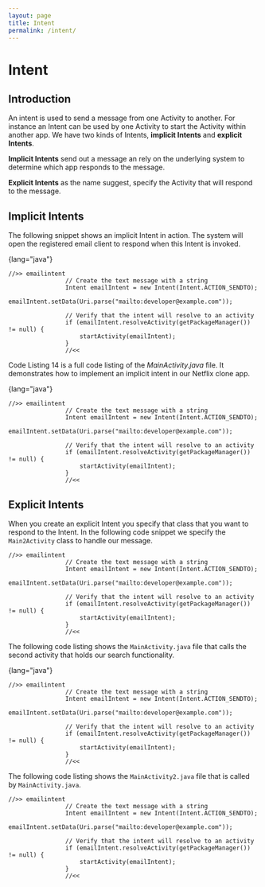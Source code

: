 ```yaml
---
layout: page
title: Intent
permalink: /intent/
---
```


# Intent

## Introduction

An intent is used to send a message from one Activity to another. For instance an Intent can be used by one Activity to start the Activity within another app. We have two kinds of Intents, **implicit Intents** and **explicit Intents**.

**Implicit Intents** send out a message an rely on the underlying system to determine which app responds to the message.

**Explicit Intents** as the name suggest, specify the Activity that will respond to the message.

## Implicit Intents

The following snippet shows an implicit Intent in action. The system will open the registered email client to respond when this Intent is invoked.
 
{lang="java"}

~~~
//>> emailintent
                // Create the text message with a string
                Intent emailIntent = new Intent(Intent.ACTION_SENDTO);
                emailIntent.setData(Uri.parse("mailto:developer@example.com"));

                // Verify that the intent will resolve to an activity
                if (emailIntent.resolveActivity(getPackageManager()) != null) {
                    startActivity(emailIntent);
                }
                //<<
~~~


Code Listing 14 is a full code listing of the _MainActivity.java_ file. It demonstrates how to implement an implicit intent in our Netflix clone app.

{lang="java"}

~~~
//>> emailintent
                // Create the text message with a string
                Intent emailIntent = new Intent(Intent.ACTION_SENDTO);
                emailIntent.setData(Uri.parse("mailto:developer@example.com"));

                // Verify that the intent will resolve to an activity
                if (emailIntent.resolveActivity(getPackageManager()) != null) {
                    startActivity(emailIntent);
                }
                //<<
~~~


## Explicit Intents

When you create an explicit Intent you specify that class that you want to respond to the Intent. In the following code snippet we specify the `Main2Activity` class to handle our message.


~~~
//>> emailintent
                // Create the text message with a string
                Intent emailIntent = new Intent(Intent.ACTION_SENDTO);
                emailIntent.setData(Uri.parse("mailto:developer@example.com"));

                // Verify that the intent will resolve to an activity
                if (emailIntent.resolveActivity(getPackageManager()) != null) {
                    startActivity(emailIntent);
                }
                //<<
~~~


The following code listing shows the `MainActivity.java` file that calls the second activity that holds our search functionality.

{lang="java"}

~~~
//>> emailintent
                // Create the text message with a string
                Intent emailIntent = new Intent(Intent.ACTION_SENDTO);
                emailIntent.setData(Uri.parse("mailto:developer@example.com"));

                // Verify that the intent will resolve to an activity
                if (emailIntent.resolveActivity(getPackageManager()) != null) {
                    startActivity(emailIntent);
                }
                //<<
~~~


The following code listing shows the `MainActivity2.java` file that is called by `MainActivity.java`.


~~~
//>> emailintent
                // Create the text message with a string
                Intent emailIntent = new Intent(Intent.ACTION_SENDTO);
                emailIntent.setData(Uri.parse("mailto:developer@example.com"));

                // Verify that the intent will resolve to an activity
                if (emailIntent.resolveActivity(getPackageManager()) != null) {
                    startActivity(emailIntent);
                }
                //<<
~~~
